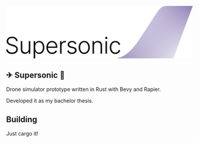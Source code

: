 ![supersonic logo](https://github.com/sheeiavellie/supersonic/raw/master/images/logo_full_small.png)

## ✈ Supersonic 🚄

Drone simulator prototype written in Rust with Bevy and Rapier.

Developed it as my bachelor thesis.

## Building

Just cargo it!